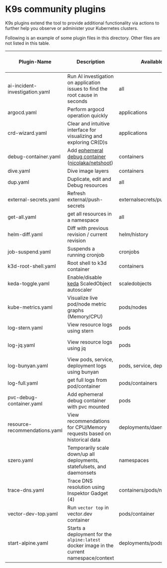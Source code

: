 # K9s community plugins

K9s plugins extend the tool to provide additional functionality via actions to further help you observe or administer
your Kubernetes clusters.

Following is an example of some plugin files in this directory. Other files are not listed in this table.

| Plugin-Name                    | Description                                                                               | Available on Views                  | Shortcut    | Kubectl plugin, external dependencies                                                 |
|--------------------------------|-------------------------------------------------------------------------------------------|-------------------------------------|-------------|---------------------------------------------------------------------------------------|
| ai-incident-investigation.yaml | Run AI investigation on application issues to find the root cause in seconds              | all                                 | Shift-h/o   | [HolmesGPT](https://github.com/robusta-dev/holmesgpt)                                 |
| argocd.yaml                    | Perform argocd operation quickly                                                          | applications                        | Shift-r     | [ArgoCD](https://argo-cd.readthedocs.io/en/stable/getting_started/)                   |
| crd-wizard.yaml                | Clear and intuitive interface for visualizing and exploring CR(D)s                        | applications                        | Shift-w     | [crd-wizard](https://github.com/pehlicd/crd-wizard)                                   |
| debug-container.yaml           | Add [ephemeral debug container](1)<br>([nicolaka/netshoot](2))                            | containers                          | Shift-d     |                                                                                       |
| dive.yaml                      | Dive image layers                                                                         | containers                          | d           | [Dive](https://github.com/wagoodman/dive)                                             |
| dup.yaml                       | Duplicate, edit and Debug resources                                                       | all                                 | Shift-d/e/v | [dup](https://github.com/vash/dup)                                                    |
| external-secrets.yaml          | Refresh external/push-secrets                                                             | externalsecrets/pushsecrets         | Shift-R     | [External Secrets](https://external-secrets.io)                                       |
| get-all.yaml                   | get all resources in a namespace                                                          | all                                 | g           | [Krew](https://krew.sigs.k8s.io/), [ketall](https://github.com/corneliusweig/ketall/) |
| helm-diff.yaml                 | Diff with previous revision / current revision                                            | helm/history                        | Shift-D/Q   | [helm-diff](https://github.com/databus23/helm-diff)                                   |
| job-suspend.yaml               | Suspends a running cronjob                                                                | cronjobs                            | Ctrl-s      |                                                                                       |
| k3d-root-shell.yaml            | Root shell to k3d container                                                               | containers                          | Shift-s     | [jq](https://stedolan.github.io/jq/)                                                  |
| keda-toggle.yaml               | Enable/disable [keda](3) ScaledObject autoscaler                                          | scaledobjects                       | Ctrl-N      |                                                                                       |
| kube-metrics.yaml              | Visualize live pod/node metric graphs (Memory/CPU)                                        | pods/nodes                          | m           | [kube-metics](https://github.com/bakito/kube-metrics)                                 |
| log-stern.yaml                 | View resource logs using stern                                                            | pods                                | Ctrl-l      |                                                                                       |
| log-jq.yaml                    | View resource logs using jq                                                               | pods                                | Ctrl-j      | kubectl-plugins/kubectl-jq                                                            |
| log-bunyan.yaml                | View pods, service, deployment logs using bunyan                                          | pods, service, deployment           | Ctrl-l      | [Bunyan](https://www.npmjs.com/package/bunyan)                                        |
| log-full.yaml                  | get full logs from pod/container                                                          | pods/containers                     | Ctrl-l      |                                                                                       |
| pvc-debug-container.yaml       | Add ephemeral debug container with pvc mounted                                            | pods                                | s           | kubectl                                                                               |
| resource-recommendations.yaml  | View recommendations for CPU/Memory requests based on historical data                     | deployments/daemonsets/statefulsets | Shift-k     | [Robusta KRR](https://github.com/robusta-dev/krr)                                     |
| szero.yaml                     | Temporarily scale down/up all deployments, statefulsets, and daemonsets                   | namespaces                          | Shift-d/u   | [szero](https://github.com/jadolg/szero)                                              |
| trace-dns.yaml                 | Trace DNS resolution using Inspektor Gadget (4)                                           | containers/pods/nodes               | Shift-d     |                                                                                       |
| vector-dev-top.yaml            | Run `vector top` in vector.dev container                                                  | pods/container                      | h           | [vector top](https://vector.dev/highlights/2020-12-23-vector-top/)                    |
| start-alpine.yaml              | Starts a deployment for the `alpine:latest` docker image in the current namespace/context | deployments/pods                    | Ctrl-T      |                                                                                       |

[1]: https://kubernetes.io/docs/tasks/debug/debug-application/debug-running-pod/#ephemeral-container

[2]: https://github.com/nicolaka/netshoot

[3]: https://keda.sh/

[4]: https://inspektor-gadget.io/
